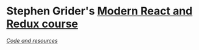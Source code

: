 # Stephen Grider's [Modern React and Redux course](https://www.udemy.com/react-redux/)

*[Code and resources](https://github.com/StephenGrider/ReduxCasts)*
